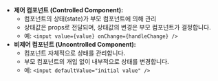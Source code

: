 - **제어 컴포넌트 (Controlled Component):**
    - 컴포넌트의 상태(state)가 부모 컴포넌트에 의해 관리
    - 상태값은 props로 전달되며, 상태값의 변경은 부모 컴포넌트가 결정합니다.
    - 예: `<input value={value} onChange={handleChange} />`
- **비제어 컴포넌트 (Uncontrolled Component):**
    - 컴포넌트 자체적으로 상태를 관리합니다.
    - 부모 컴포넌트의 개입 없이 내부적으로 상태를 변경합니다.
    - 예: `<input defaultValue="initial value" />`